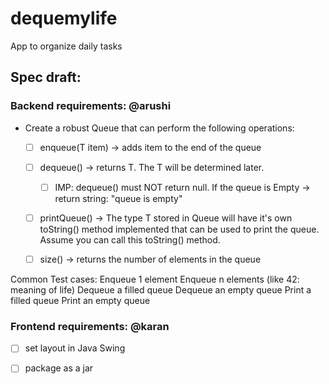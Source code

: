 # dequemylife
App to organize daily tasks

## Spec draft: 
### Backend requirements: @arushi
- Create a robust Queue that can perform the following operations: 
    - [ ] enqueue(T item) -> adds item to the end of the queue
    - [ ] dequeue() -> returns T. The T will be determined later.
        - [ ] IMP: dequeue() must NOT return null. If the queue is Empty -> return string: "queue is empty" 
    - [ ] printQueue() -> The type T stored in Queue will have it's own toString() method implemented that can be used to print the queue. Assume you can call this toString() method.
    - [ ] size() -> returns the number of elements in the queue


Common Test cases: 
Enqueue 1 element 
Enqueue n elements (like 42: meaning of life)
Dequeue a filled queue
Dequeue an empty queue
Print a filled queue
Print an empty queue

### Frontend requirements: @karan
- [ ] set layout in Java Swing

- [ ] package as a jar
